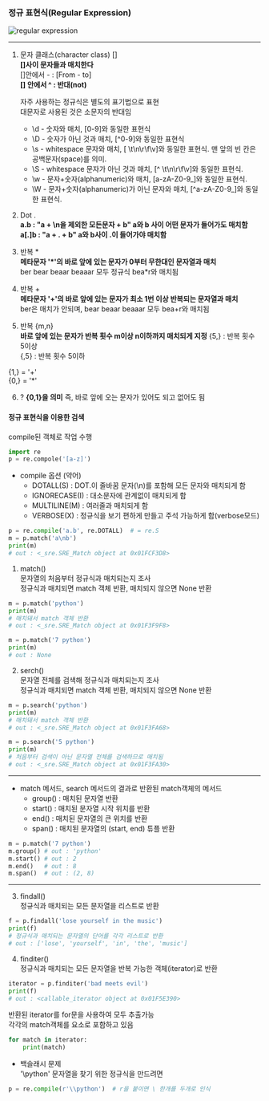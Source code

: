 ### 정규 표현식(Regular Expression)
![regular expression](https://miro.medium.com/max/2964/1*hjsbL45MhT2Tw5DGAYoAUg.png)

---
1. 문자 클래스(character class) []  
**[]사이 문자들과 매치한다**  
[]안에서 - : [From - to]  
**[] 안에서 ^ : 반대(not)**  



    자주 사용하는 정규식은 별도의 표기법으로 표현   
    대문자로 사용된 것은 소문자의 반대임
   - \d - 숫자와 매치, [0-9]와 동일한 표현식  
   - \D - 숫자가 아닌 것과 매치, [^0-9]와 동일한 표현식
   - \s - whitespace 문자와 매치, [ \t\n\r\f\v]와 동일한 표현식. 맨 앞의 빈 칸은 공백문자(space)를 의미.
   - \S - whitespace 문자가 아닌 것과 매치, [^ \t\n\r\f\v]와 동일한 표현식.
   - \w - 문자+숫자(alphanumeric)와 매치, [a-zA-Z0-9_]와 동일한 표현식.
   - \W - 문자+숫자(alphanumeric)가 아닌 문자와 매치, [^a-zA-Z0-9_]와 동일한 표현식.

2. Dot .  
**a.b : "a + \n을 제외한 모든문자 + b" a와 b 사이 어떤 문자가 들어가도 매치함**  
**a[.]b : "a + . + b" a와 b사이 .이 들어가야 매치함**

3. 반복 *  
**메타문자 '*'의 바로 앞에 있는 문자가 0부터 무한대인 문자열과 매치**  
ber bear beaar beaaar 모두 정규식 bea*r와 매치됨  

4. 반복 +  
**메타문자 '+'의 바로 앞에 있는 문자가 최소 1번 이상 반복되는 문자열과 매치**  
ber은 매치가 안되며, bear beaar beaaar 모두 bea+r와 매치됨

5. 반복 {m,n}  
**바로 앞에 있는 문자가 반복 횟수 m이상 n이하까지 매치되게 지정**
{5,} : 반복 횟수 5이상  
{,5} : 반복 횟수 5이하  

{1,} = '+'  
{0,} = '*'  

6. ?
**{0,1}을 의미**
즉, 바로 앞에 오는 문자가 있어도 되고 없어도 됨  


#### 정규 표현식을 이용한 검색
compile된 객체로 작업 수행
```python
import re
p = re.compole('[a-z]')
```
- compile 옵션 (약어)  
    - DOTALL(S) : DOT.이 줄바꿈 문자(\n)를 포함해 모든 문자와 매치되게 함
    - IGNORECASE(I) : 대소문자에 관계없이 매치되게 함
    - MULTILINE(M) : 여러줄과 매치되게 함
    - VERBOSE(X) : 정규식을 보기 편하게 만들고 주석 가능하게 함(verbose모드)  
```python
p = re.compile('a.b', re.DOTALL)  # = re.S
m = p.match('a\nb')
print(m)
# out : <_sre.SRE_Match object at 0x01FCF3D8>
```


1. match()  
문자열의 처음부터 정규식과 매치되는지 조사  
정규식과 매치되면 match 객체 반환, 매치되지 않으면 None 반환  
```python
m = p.match('python')
print(m)
# 매치돼서 match 객체 반환
# out : <_sre.SRE_Match object at 0x01F3F9F8>
```
```python
m = p.match('7 python')
print(m)
# out : None
```
2. serch()  
문자열 전체를 검색해 정규식과 매치되는지 조사  
정규식과 매치되면 match 객체 반환, 매치되지 않으면 None 반환  
```python
m = p.search('python')
print(m)
# 매치돼서 match 객체 반환
# out : <_sre.SRE_Match object at 0x01F3FA68>
```
```python
m = p.search('5 python')
print(m)
# 처음부터 검색이 아닌 문자열 전체를 검색하므로 매치됨
# out : <_sre.SRE_Match object at 0x01F3FA30>
```
---
 - match 메서드, search 메서드의 결과로 반환된 match객체의 메서드
    - group() : 매치된 문자열 반환  
    - start() : 매치된 문자열 시작 위치를 반환
    - end() : 매치된 문자열의 큰 위치를 반환
    - span() : 매치된 문자열의 (start, end) 튜플 반환
 ```python
 m = p.match('7 python')
 m.group() # out : 'python'
 m.start() # out : 2
 m.end()   # out : 8
 m.span()  # out : (2, 8)
 ```

---

3. findall()  
정규식과 매치되는 모든 문자열을 리스트로 반환  
```python
f = p.findall('lose yourself in the music')
print(f)
# 정규식과 매치되는 문자열의 단어를 각각 리스트로 반환
# out : ['lose', 'yourself', 'in', 'the', 'music']
```
4. finditer()  
정규식과 매치되는 모든 문자열을 반복 가능한 객체(iterator)로 반환
```python
iterator = p.finditer('bad meets evil')
print(f)
# out : <callable_iterator object at 0x01F5E390>
```
반환된 iterator를 for문을 사용하여 모두 추출가능    
각각의 match객체를 요소로 포함하고 있음 
```python
for match in iterator:
    print(match)
```

- 백슬래시 문제  
'\python' 문자열을 찾기 위한 정규식을 만드려면  
```python
p = re.compile(r'\\python')  # r을 붙이면 \ 한개를 두개로 인식
```
